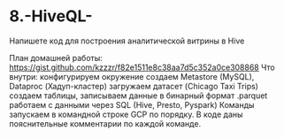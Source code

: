 # 8.-HiveQL-

Напишете код для построения аналитической витрины в Hive

План домашней работы: https://gist.github.com/kzzzr/f82e1511e8c38aa7d5c352a0ce308868
Что внутри:
конфигурируем окружение
создаем Metastore (MySQL), Dataproc (Хадуп-кластер)
загружаем датасет (Chicago Taxi Trips)
создаем таблицы, записываем данные в бинарный формат .parquet
работаем с данными через SQL (Hive, Presto, Pyspark)
Команды запускаем в командной строке GCP по порядку. В коде даны пояснительные комментарии по каждой команде.


